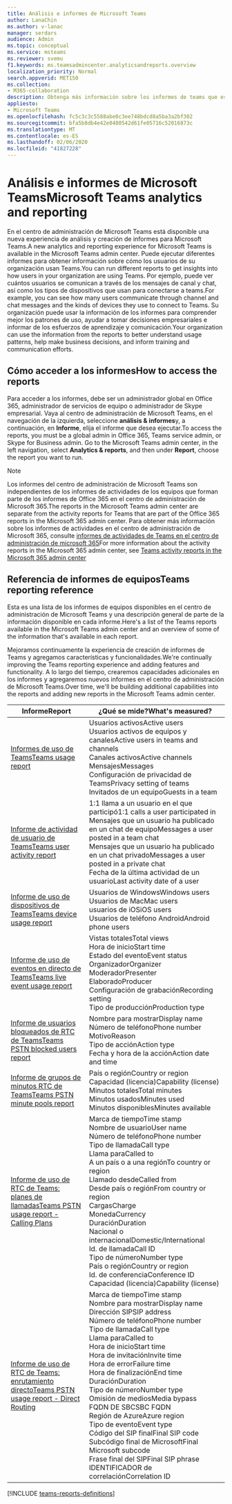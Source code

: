 ```yaml
---
title: Análisis e informes de Microsoft Teams
author: LanaChin
ms.author: v-lanac
manager: serdars
audience: Admin
ms.topic: conceptual
ms.service: msteams
ms.reviewer: svemu
f1.keywords: ms.teamsadmincenter.analyticsandreports.overview
localization_priority: Normal
search.appverid: MET150
ms.collection:
- M365-collaboration
description: Obtenga más información sobre los informes de teams que están disponibles en el centro de administración de Microsoft Teams.
appliesto:
- Microsoft Teams
ms.openlocfilehash: fc5c3c3c5588abe0c3ee748bdcd8a5ba3a2bf302
ms.sourcegitcommit: bfa5b8db4e42e0480542d61fe05716c52016873c
ms.translationtype: MT
ms.contentlocale: es-ES
ms.lasthandoff: 02/06/2020
ms.locfileid: "41827228"
---
```

# <a name="microsoft-teams-analytics-and-reporting"></a><span data-ttu-id="7375e-103">Análisis e informes de Microsoft Teams</span><span class="sxs-lookup"><span data-stu-id="7375e-103">Microsoft Teams analytics and reporting</span></span>

<span data-ttu-id="7375e-104">En el centro de administración de Microsoft Teams está disponible una nueva experiencia de análisis y creación de informes para Microsoft Teams.</span><span class="sxs-lookup"><span data-stu-id="7375e-104">A new analytics and reporting experience for Microsoft Teams is available in the Microsoft Teams admin center.</span></span> <span data-ttu-id="7375e-105">Puede ejecutar diferentes informes para obtener información sobre cómo los usuarios de su organización usan Teams.</span><span class="sxs-lookup"><span data-stu-id="7375e-105">You can run different reports to get insights into how users in your organization are using Teams.</span></span> <span data-ttu-id="7375e-106">Por ejemplo, puede ver cuántos usuarios se comunican a través de los mensajes de canal y chat, así como los tipos de dispositivos que usan para conectarse a teams.</span><span class="sxs-lookup"><span data-stu-id="7375e-106">For example, you can see how many users communicate through channel and chat messages and the kinds of devices they use to connect to Teams.</span></span> <span data-ttu-id="7375e-107">Su organización puede usar la información de los informes para comprender mejor los patrones de uso, ayudar a tomar decisiones empresariales e informar de los esfuerzos de aprendizaje y comunicación.</span><span class="sxs-lookup"><span data-stu-id="7375e-107">Your organization can use the information from the reports to better understand usage patterns, help make business decisions, and inform training and communication efforts.</span></span>

## <a name="how-to-access-the-reports"></a><span data-ttu-id="7375e-108">Cómo acceder a los informes</span><span class="sxs-lookup"><span data-stu-id="7375e-108">How to access the reports</span></span>

<span data-ttu-id="7375e-109">Para acceder a los informes, debe ser un administrador global en Office 365, administrador de servicios de equipo o administrador de Skype empresarial.  Vaya al centro de administración de Microsoft Teams, en el navegación de la izquierda, seleccione **análisis & informes**y, a continuación, en **Informe**, elija el informe que desea ejecutar.</span><span class="sxs-lookup"><span data-stu-id="7375e-109">To access the reports, you must be a global admin in Office 365, Teams service admin, or Skype for Business admin.  Go to the Microsoft Teams admin center, in the left navigation, select **Analytics & reports**, and then under **Report**, choose the report you want to run.</span></span>

> [!NOTE]
> <span data-ttu-id="7375e-110">Los informes del centro de administración de Microsoft Teams son independientes de los informes de actividades de los equipos que forman parte de los informes de Office 365 en el centro de administración de Microsoft 365.</span><span class="sxs-lookup"><span data-stu-id="7375e-110">The reports in the Microsoft Teams admin center are separate from the activity reports for Teams that are part of the Office 365 reports in the Microsoft 365 admin center.</span></span> <span data-ttu-id="7375e-111">Para obtener más información sobre los informes de actividades en el centro de administración de Microsoft 365, consulte [informes de actividades de Teams en el centro de administración de microsoft 365](../teams-activity-reports.md)</span><span class="sxs-lookup"><span data-stu-id="7375e-111">For more information about the activity reports in the Microsoft 365 admin center, see [Teams activity reports in the Microsoft 365 admin center](../teams-activity-reports.md)</span></span>

## <a name="teams-reporting-reference"></a><span data-ttu-id="7375e-112">Referencia de informes de equipos</span><span class="sxs-lookup"><span data-stu-id="7375e-112">Teams reporting reference</span></span>

<span data-ttu-id="7375e-113">Esta es una lista de los informes de equipos disponibles en el centro de administración de Microsoft Teams y una descripción general de parte de la información disponible en cada informe.</span><span class="sxs-lookup"><span data-stu-id="7375e-113">Here's a list of the Teams reports available in the Microsoft Teams admin center and an overview of some of the information that's available in each report.</span></span>

<span data-ttu-id="7375e-114">Mejoramos continuamente la experiencia de creación de informes de Teams y agregamos características y funcionalidades.</span><span class="sxs-lookup"><span data-stu-id="7375e-114">We're continually improving the Teams reporting experience and adding features and functionality.</span></span> <span data-ttu-id="7375e-115">A lo largo del tiempo, crearemos capacidades adicionales en los informes y agregaremos nuevos informes en el centro de administración de Microsoft Teams.</span><span class="sxs-lookup"><span data-stu-id="7375e-115">Over time, we'll be building additional capabilities into the reports and adding new reports in the Microsoft Teams admin center.</span></span>

|<span data-ttu-id="7375e-116">Informe</span><span class="sxs-lookup"><span data-stu-id="7375e-116">Report</span></span>  |<span data-ttu-id="7375e-117">¿Qué se mide?</span><span class="sxs-lookup"><span data-stu-id="7375e-117">What's measured?</span></span> |
|---------|---------|
|[<span data-ttu-id="7375e-118">Informes de uso de Teams</span><span class="sxs-lookup"><span data-stu-id="7375e-118">Teams usage report</span></span>](teams-usage-report.md)  |  <span data-ttu-id="7375e-119">Usuarios activos</span><span class="sxs-lookup"><span data-stu-id="7375e-119">Active users</span></span><br/><span data-ttu-id="7375e-120">Usuarios activos de equipos y canales</span><span class="sxs-lookup"><span data-stu-id="7375e-120">Active users in teams and channels</span></span><br/><span data-ttu-id="7375e-121">Canales activos</span><span class="sxs-lookup"><span data-stu-id="7375e-121">Active channels</span></span><br/><span data-ttu-id="7375e-122">Mensajes</span><span class="sxs-lookup"><span data-stu-id="7375e-122">Messages</span></span><br/><span data-ttu-id="7375e-123">Configuración de privacidad de Teams</span><span class="sxs-lookup"><span data-stu-id="7375e-123">Privacy setting of  teams</span></span><br/><span data-ttu-id="7375e-124">Invitados de un equipo</span><span class="sxs-lookup"><span data-stu-id="7375e-124">Guests in a team</span></span>   |
|[<span data-ttu-id="7375e-125">Informe de actividad de usuario de Teams</span><span class="sxs-lookup"><span data-stu-id="7375e-125">Teams user activity report</span></span>](user-activity-report.md)  |  <span data-ttu-id="7375e-126">1:1 llama a un usuario en el que participó</span><span class="sxs-lookup"><span data-stu-id="7375e-126">1:1 calls a user participated in</span></span><br/><span data-ttu-id="7375e-127">Mensajes que un usuario ha publicado en un chat de equipo</span><span class="sxs-lookup"><span data-stu-id="7375e-127">Messages a user posted in a team chat</span></span><br/><span data-ttu-id="7375e-128">Mensajes que un usuario ha publicado en un chat privado</span><span class="sxs-lookup"><span data-stu-id="7375e-128">Messages a user posted in a private chat</span></span><br/><span data-ttu-id="7375e-129">Fecha de la última actividad de un usuario</span><span class="sxs-lookup"><span data-stu-id="7375e-129">Last activity date of a user</span></span>     |
|[<span data-ttu-id="7375e-130">Informe de uso de dispositivos de Teams</span><span class="sxs-lookup"><span data-stu-id="7375e-130">Teams device usage report</span></span>](device-usage-report.md)   |  <span data-ttu-id="7375e-131">Usuarios de Windows</span><span class="sxs-lookup"><span data-stu-id="7375e-131">Windows users</span></span><br/><span data-ttu-id="7375e-132">Usuarios de Mac</span><span class="sxs-lookup"><span data-stu-id="7375e-132">Mac users</span></span><br/><span data-ttu-id="7375e-133">usuarios de iOS</span><span class="sxs-lookup"><span data-stu-id="7375e-133">iOS users</span></span><br/><span data-ttu-id="7375e-134">Usuarios de teléfono Android</span><span class="sxs-lookup"><span data-stu-id="7375e-134">Android phone users</span></span>     |
|[<span data-ttu-id="7375e-135">Informe de uso de eventos en directo de Teams</span><span class="sxs-lookup"><span data-stu-id="7375e-135">Teams live event usage report</span></span>](teams-live-event-usage-report.md)   |  <span data-ttu-id="7375e-136">Vistas totales</span><span class="sxs-lookup"><span data-stu-id="7375e-136">Total views</span></span><br><span data-ttu-id="7375e-137">Hora de inicio</span><span class="sxs-lookup"><span data-stu-id="7375e-137">Start time</span></span><br><span data-ttu-id="7375e-138">Estado del evento</span><span class="sxs-lookup"><span data-stu-id="7375e-138">Event status</span></span><br><span data-ttu-id="7375e-139">Organizador</span><span class="sxs-lookup"><span data-stu-id="7375e-139">Organizer</span></span><br><span data-ttu-id="7375e-140">Moderador</span><span class="sxs-lookup"><span data-stu-id="7375e-140">Presenter</span></span><br><span data-ttu-id="7375e-141">Elaborado</span><span class="sxs-lookup"><span data-stu-id="7375e-141">Producer</span></span><br><span data-ttu-id="7375e-142">Configuración de grabación</span><span class="sxs-lookup"><span data-stu-id="7375e-142">Recording setting</span></span><br><span data-ttu-id="7375e-143">Tipo de producción</span><span class="sxs-lookup"><span data-stu-id="7375e-143">Production type</span></span>    |
|[<span data-ttu-id="7375e-144">Informe de usuarios bloqueados de RTC de Teams</span><span class="sxs-lookup"><span data-stu-id="7375e-144">Teams PSTN blocked users report</span></span>](pstn-blocked-users-report.md)   |  <span data-ttu-id="7375e-145">Nombre para mostrar</span><span class="sxs-lookup"><span data-stu-id="7375e-145">Display name</span></span><br><span data-ttu-id="7375e-146">Número de teléfono</span><span class="sxs-lookup"><span data-stu-id="7375e-146">Phone number</span></span><br><span data-ttu-id="7375e-147">Motivo</span><span class="sxs-lookup"><span data-stu-id="7375e-147">Reason</span></span><br><span data-ttu-id="7375e-148">Tipo de acción</span><span class="sxs-lookup"><span data-stu-id="7375e-148">Action type</span></span><br><span data-ttu-id="7375e-149">Fecha y hora de la acción</span><span class="sxs-lookup"><span data-stu-id="7375e-149">Action date and time</span></span>   |
|[<span data-ttu-id="7375e-150">Informe de grupos de minutos RTC de Teams</span><span class="sxs-lookup"><span data-stu-id="7375e-150">Teams PSTN minute pools report</span></span>](pstn-minute-pools-report.md) |  <span data-ttu-id="7375e-151">País o región</span><span class="sxs-lookup"><span data-stu-id="7375e-151">Country or region</span></span><br><span data-ttu-id="7375e-152">Capacidad (licencia)</span><span class="sxs-lookup"><span data-stu-id="7375e-152">Capability (license)</span></span> <br><span data-ttu-id="7375e-153">Minutos totales</span><span class="sxs-lookup"><span data-stu-id="7375e-153">Total minutes</span></span><br><span data-ttu-id="7375e-154">Minutos usados</span><span class="sxs-lookup"><span data-stu-id="7375e-154">Minutes used</span></span><br><span data-ttu-id="7375e-155">Minutos disponibles</span><span class="sxs-lookup"><span data-stu-id="7375e-155">Minutes available</span></span>|
|[<span data-ttu-id="7375e-156">Informe de uso de RTC de Teams: planes de llamadas</span><span class="sxs-lookup"><span data-stu-id="7375e-156">Teams PSTN usage report - Calling Plans</span></span>](pstn-usage-report.md#calling-plans)|  <span data-ttu-id="7375e-157">Marca de tiempo</span><span class="sxs-lookup"><span data-stu-id="7375e-157">Time stamp</span></span><br><span data-ttu-id="7375e-158">Nombre de usuario</span><span class="sxs-lookup"><span data-stu-id="7375e-158">User name</span></span><br><span data-ttu-id="7375e-159">Número de teléfono</span><span class="sxs-lookup"><span data-stu-id="7375e-159">Phone number</span></span><br><span data-ttu-id="7375e-160">Tipo de llamada</span><span class="sxs-lookup"><span data-stu-id="7375e-160">Call type</span></span> <br><span data-ttu-id="7375e-161">Llama para</span><span class="sxs-lookup"><span data-stu-id="7375e-161">Called to</span></span><br><span data-ttu-id="7375e-162">A un país o a una región</span><span class="sxs-lookup"><span data-stu-id="7375e-162">To country or region</span></span> <br><span data-ttu-id="7375e-163">Llamado desde</span><span class="sxs-lookup"><span data-stu-id="7375e-163">Called from</span></span> <br><span data-ttu-id="7375e-164">Desde país o región</span><span class="sxs-lookup"><span data-stu-id="7375e-164">From country or region</span></span><br><span data-ttu-id="7375e-165">Cargas</span><span class="sxs-lookup"><span data-stu-id="7375e-165">Charge</span></span><br><span data-ttu-id="7375e-166">Moneda</span><span class="sxs-lookup"><span data-stu-id="7375e-166">Currency</span></span><br><span data-ttu-id="7375e-167">Duración</span><span class="sxs-lookup"><span data-stu-id="7375e-167">Duration</span></span><br><span data-ttu-id="7375e-168">Nacional o internacional</span><span class="sxs-lookup"><span data-stu-id="7375e-168">Domestic/International</span></span><br><span data-ttu-id="7375e-169">Id. de llamada</span><span class="sxs-lookup"><span data-stu-id="7375e-169">Call ID</span></span><br><span data-ttu-id="7375e-170">Tipo de número</span><span class="sxs-lookup"><span data-stu-id="7375e-170">Number type</span></span><br><span data-ttu-id="7375e-171">País o región</span><span class="sxs-lookup"><span data-stu-id="7375e-171">Country or region</span></span><br><span data-ttu-id="7375e-172">Id. de conferencia</span><span class="sxs-lookup"><span data-stu-id="7375e-172">Conference ID</span></span><br><span data-ttu-id="7375e-173">Capacidad (licencia)</span><span class="sxs-lookup"><span data-stu-id="7375e-173">Capability (license)</span></span>|
|[<span data-ttu-id="7375e-174">Informe de uso de RTC de Teams: enrutamiento directo</span><span class="sxs-lookup"><span data-stu-id="7375e-174">Teams PSTN usage report - Direct Routing</span></span>](pstn-usage-report.md#direct-routing)  |  <span data-ttu-id="7375e-175">Marca de tiempo</span><span class="sxs-lookup"><span data-stu-id="7375e-175">Time stamp</span></span><br><span data-ttu-id="7375e-176">Nombre para mostrar</span><span class="sxs-lookup"><span data-stu-id="7375e-176">Display name</span></span><br><span data-ttu-id="7375e-177">Dirección SIP</span><span class="sxs-lookup"><span data-stu-id="7375e-177">SIP address</span></span><br><span data-ttu-id="7375e-178">Número de teléfono</span><span class="sxs-lookup"><span data-stu-id="7375e-178">Phone number</span></span> <br><span data-ttu-id="7375e-179">Tipo de llamada</span><span class="sxs-lookup"><span data-stu-id="7375e-179">Call type</span></span><br><span data-ttu-id="7375e-180">Llama para</span><span class="sxs-lookup"><span data-stu-id="7375e-180">Called to</span></span><br><span data-ttu-id="7375e-181">Hora de inicio</span><span class="sxs-lookup"><span data-stu-id="7375e-181">Start time</span></span><br><span data-ttu-id="7375e-182">Hora de invitación</span><span class="sxs-lookup"><span data-stu-id="7375e-182">Invite time</span></span><br><span data-ttu-id="7375e-183">Hora de error</span><span class="sxs-lookup"><span data-stu-id="7375e-183">Failure time</span></span><br><span data-ttu-id="7375e-184">Hora de finalización</span><span class="sxs-lookup"><span data-stu-id="7375e-184">End time</span></span><br><span data-ttu-id="7375e-185">Duración</span><span class="sxs-lookup"><span data-stu-id="7375e-185">Duration</span></span><br><span data-ttu-id="7375e-186">Tipo de número</span><span class="sxs-lookup"><span data-stu-id="7375e-186">Number type</span></span><br><span data-ttu-id="7375e-187">Omisión de medios</span><span class="sxs-lookup"><span data-stu-id="7375e-187">Media bypass</span></span><br><span data-ttu-id="7375e-188">FQDN DE SBC</span><span class="sxs-lookup"><span data-stu-id="7375e-188">SBC FQDN</span></span><br><span data-ttu-id="7375e-189">Región de Azure</span><span class="sxs-lookup"><span data-stu-id="7375e-189">Azure region</span></span><br><span data-ttu-id="7375e-190">Tipo de evento</span><span class="sxs-lookup"><span data-stu-id="7375e-190">Event type</span></span><br><span data-ttu-id="7375e-191">Código del SIP final</span><span class="sxs-lookup"><span data-stu-id="7375e-191">Final SIP code</span></span><br><span data-ttu-id="7375e-192">Subcódigo final de Microsoft</span><span class="sxs-lookup"><span data-stu-id="7375e-192">Final Microsoft subcode</span></span><br><span data-ttu-id="7375e-193">Frase final del SIP</span><span class="sxs-lookup"><span data-stu-id="7375e-193">Final SIP phrase</span></span><br><span data-ttu-id="7375e-194">IDENTIFICADOR de correlación</span><span class="sxs-lookup"><span data-stu-id="7375e-194">Correlation ID</span></span>  |

[!INCLUDE [teams-reports-definitions](../includes/teams-reports-definitions.md)]
